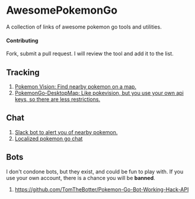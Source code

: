# AwesomePokemonGo
A collection of links of awesome pokemon go tools and utilities.

#### Contributing
Fork, submit a pull request. I will review the tool and add it to the list.

## Tracking
1. [Pokemon Vision: Find nearby pokemon on a map.](https://pokevision.com/)
2. [PokemonGo-DesktopMap: Like pokevision, but you use your own api keys, so there are less restrictions.](https://github.com/mchristopher/PokemonGo-DesktopMap)


## Chat
1. [Slack bot to alert you of nearby pokemon.](https://github.com/timwah/pokeslack)
2. [Localized pokemon go chat](https://go.razerzone.com/)

## Bots
I don't condone bots, but they exist, and could be fun to play with. If you use your own account, there is a chance you will be **banned**.

1. https://github.com/TomTheBotter/Pokemon-Go-Bot-Working-Hack-API
